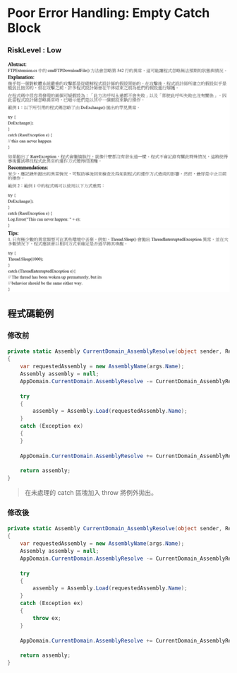 # Poor Error Handling: Empty Catch Block

### RiskLevel : Low

![Poor_Error_Handling_Empty_Catch_Block_1](/Fortify/Low/Poor_Error_Handling_Empty_Catch_Block/Poor_Error_Handling_Empty_Catch_Block_1.png "Poor_Error_Handling_Empty_Catch_Block")
![Poor_Error_Handling_Empty_Catch_Block_2](/Fortify/Low/Poor_Error_Handling_Empty_Catch_Block/Poor_Error_Handling_Empty_Catch_Block_2.png "Poor_Error_Handling_Empty_Catch_Block")

## 程式碼範例

### 修改前

```C#
private static Assembly CurrentDomain_AssemblyResolve(object sender, ResolveEventArgs args)
{
    var requestedAssembly = new AssemblyName(args.Name);
    Assembly assembly = null;
    AppDomain.CurrentDomain.AssemblyResolve -= CurrentDomain_AssemblyResolve;

    try
    {
        assembly = Assembly.Load(requestedAssembly.Name);
    }
    catch (Exception ex)
    {
    }

    AppDomain.CurrentDomain.AssemblyResolve += CurrentDomain_AssemblyResolve;

    return assembly;
}
```

> 在未處理的 catch 區塊加入 throw 將例外拋出。

### 修改後

```C#
private static Assembly CurrentDomain_AssemblyResolve(object sender, ResolveEventArgs args)
{
    var requestedAssembly = new AssemblyName(args.Name);
    Assembly assembly = null;
    AppDomain.CurrentDomain.AssemblyResolve -= CurrentDomain_AssemblyResolve;

    try
    {
        assembly = Assembly.Load(requestedAssembly.Name);
    }
    catch (Exception ex)
    {
        throw ex;
    }

    AppDomain.CurrentDomain.AssemblyResolve += CurrentDomain_AssemblyResolve;

    return assembly;
}
```